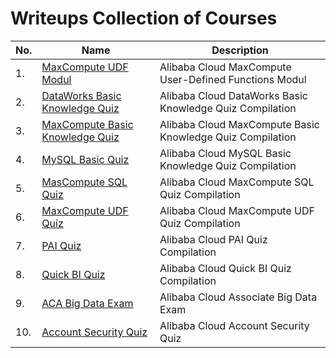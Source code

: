 # Writeups Collection of Courses
 
|No.|Name|Description|
|---|----|-----------|
|1.|[MaxCompute UDF Modul](./Alibaba-MaxCompute-UDF-Modul/README.md)|Alibaba Cloud MaxCompute User-Defined Functions Modul|
|2.|[DataWorks Basic Knowledge Quiz](./Alibaba-DataWorks-Basic-Quiz/README.md)|Alibaba Cloud DataWorks Basic Knowledge Quiz Compilation|
|3.|[MaxCompute Basic Knowledge Quiz](./Alibaba-MaxCompute-Basic-Quiz/README.md)|Alibaba Cloud MaxCompute Basic Knowledge Quiz Compilation|
|4.|[MySQL Basic Quiz](./Alibaba-MySQL-Basic-Quiz/README.md)|Alibaba Cloud MySQL Basic Knowledge Quiz Compilation|
|5.|[MasCompute SQL Quiz](./Alibaba-MasCompute-SQL-Quiz/README.md)|Alibaba Cloud MaxCompute SQL Quiz Compilation|
|6.|[MaxCompute UDF Quiz](./Alibaba-MaxCompute-UDF-Quiz/README.md)|Alibaba Cloud MaxCompute UDF Quiz Compilation|
|7.|[PAI Quiz](./Alibaba-PAI-Quiz/README.md)|Alibaba Cloud PAI Quiz Compilation|
|8.|[Quick BI Quiz](./Alibaba-QuickBI-Quiz/README.md)|Alibaba Cloud Quick BI Quiz Compilation|
|9.|[ACA Big Data Exam](./ACA-BigData-Exam/README.md)|Alibaba Cloud Associate Big Data Exam|
|10.|[Account Security Quiz](./Account-Security/README.md)|Alibaba Cloud Account Security Quiz|
